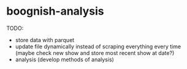 # boognish-analysis

TODO:
- store data with parquet
- update file dynamically instead of scraping everything every time (maybe check new show and store most recent show at date?)
- analysis (develop methods of analysis)